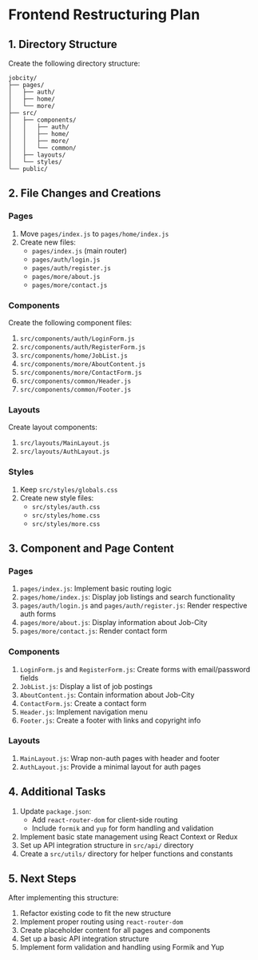 # Frontend Restructuring Plan

## 1. Directory Structure

Create the following directory structure:

```
jobcity/
├── pages/
│   ├── auth/
│   ├── home/
│   └── more/
├── src/
│   ├── components/
│   │   ├── auth/
│   │   ├── home/
│   │   ├── more/
│   │   └── common/
│   ├── layouts/
│   └── styles/
└── public/
```

## 2. File Changes and Creations

### Pages

1. Move `pages/index.js` to `pages/home/index.js`
2. Create new files:
   - `pages/index.js` (main router)
   - `pages/auth/login.js`
   - `pages/auth/register.js`
   - `pages/more/about.js`
   - `pages/more/contact.js`

### Components

Create the following component files:
1. `src/components/auth/LoginForm.js`
2. `src/components/auth/RegisterForm.js`
3. `src/components/home/JobList.js`
4. `src/components/more/AboutContent.js`
5. `src/components/more/ContactForm.js`
6. `src/components/common/Header.js`
7. `src/components/common/Footer.js`

### Layouts

Create layout components:
1. `src/layouts/MainLayout.js`
2. `src/layouts/AuthLayout.js`

### Styles

1. Keep `src/styles/globals.css`
2. Create new style files:
   - `src/styles/auth.css`
   - `src/styles/home.css`
   - `src/styles/more.css`

## 3. Component and Page Content

### Pages

1. `pages/index.js`: Implement basic routing logic
2. `pages/home/index.js`: Display job listings and search functionality
3. `pages/auth/login.js` and `pages/auth/register.js`: Render respective auth forms
4. `pages/more/about.js`: Display information about Job-City
5. `pages/more/contact.js`: Render contact form

### Components

1. `LoginForm.js` and `RegisterForm.js`: Create forms with email/password fields
2. `JobList.js`: Display a list of job postings
3. `AboutContent.js`: Contain information about Job-City
4. `ContactForm.js`: Create a contact form
5. `Header.js`: Implement navigation menu
6. `Footer.js`: Create a footer with links and copyright info

### Layouts

1. `MainLayout.js`: Wrap non-auth pages with header and footer
2. `AuthLayout.js`: Provide a minimal layout for auth pages

## 4. Additional Tasks

1. Update `package.json`:
   - Add `react-router-dom` for client-side routing
   - Include `formik` and `yup` for form handling and validation
2. Implement basic state management using React Context or Redux
3. Set up API integration structure in `src/api/` directory
4. Create a `src/utils/` directory for helper functions and constants

## 5. Next Steps

After implementing this structure:
1. Refactor existing code to fit the new structure
2. Implement proper routing using `react-router-dom`
3. Create placeholder content for all pages and components
4. Set up a basic API integration structure
5. Implement form validation and handling using Formik and Yup
